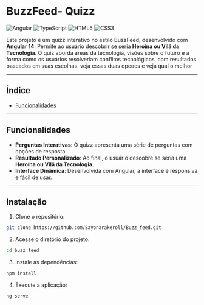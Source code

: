 # BuzzFeed- Quizz

![Angular](https://img.shields.io/badge/Angular-DD0031?style=for-the-badge&logo=angular&logoColor=white)
![TypeScript](https://img.shields.io/badge/TypeScript-007ACC?style=for-the-badge&logo=typescript&logoColor=white)
![HTML5](https://img.shields.io/badge/HTML5-E34F26?style=for-the-badge&logo=html5&logoColor=white)
![CSS3](https://img.shields.io/badge/CSS3-1572B6?style=for-the-badge&logo=css3&logoColor=white)


Este projeto é um quizz interativo no estilo BuzzFeed, desenvolvido com **Angular 14**. Permite ao usuário descobrir se seria **Heroína ou Vilã da Tecnologia**. 
O quiz aborda áreas da tecnologia, visões sobre o futuro e a forma como os usuários resolveriam conflitos tecnológicos, com resultados baseados em suas escolhas.
veja essas duas opcoes e veja qual o melhor


---

## Índice

- [Funcionalidades](#funcionalidades)

---

## Funcionalidades

- **Perguntas Interativas**: O quizz apresenta uma série de perguntas com opções de resposta.
- **Resultado Personalizado**: Ao final, o usuário descobre se seria uma **Heroína ou Vilã da Tecnologia**.
- **Interface Dinâmica**: Desenvolvida com Angular, a interface é responsiva e fácil de usar.

---

## Instalação
 
1. Clone o repositório:
 
```bash
git clone https://github.com/Sayonarakeroll/Buzz_feed.git
```
 
2. Acesse o diretório do projeto:
 
```bash
cd buzz_feed
```
 
3. Instale as dependências:
 
```bash
npm install
```
 
4. Execute a aplicação:
 
```bash
ng serve
```
